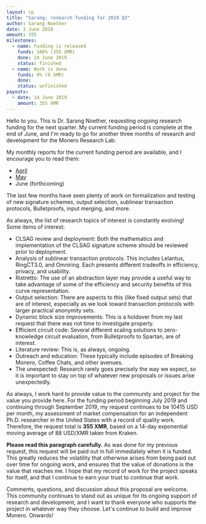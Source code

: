 ```yaml
---
layout: cp
title: "Sarang: research funding for 2019 Q3"
author: Sarang Noether
date: 3 June 2019
amount: 355
milestones:
  - name: Funding is released
    funds: 100% (355 XMR)
    done: 14 June 2019
    status: finished
  - name: Work is done
    funds: 0% (0 XMR)
    done:
    status: unfinished
payouts:
  - date: 14 June 2019
    amount: 355 XMR
---
```

Hello to you. This is Dr. Sarang Noether, requesting ongoing research funding for the next quarter. My current funding period is complete at the end of June, and I'm ready to go for another three months of research and development for the Monero Research Lab.

My monthly reports for the current funding period are available, and I encourage you to read them:
- [April](https://repo.getmonero.org/monero-project/ccs-proposals/merge_requests/34#note_5903)
- [May](https://repo.getmonero.org/monero-project/ccs-proposals/merge_requests/34#note_6373)
- June (forthcoming)

The last few months have seen plenty of work on formalization and testing of new signature schemes, output selection, sublinear transaction protocols, Bulletproofs, input merging, and more.

As always, the list of research topics of interest is constantly evolving! Some items of interest:
- CLSAG review and deployment: Both the mathematics and implementation of the CLSAG signature scheme should be reviewed prior to deployment.
- Analysis of sublinear transaction protocols: This includes Lelantus, RingCT3.0, and Omniring. Each presents different tradeoffs in efficiency, privacy, and usability.
- Ristretto: The use of an abstraction layer may provide a useful way to take advantage of some of the efficiency and security benefits of this curve representation.
- Output selection: There are aspects to this (like fixed output sets) that are of interest, especially as we look toward transaction protocols with larger practical anonymity sets.
- Dynamic block size improvements: This is a holdover from my last request that there was not time to investigate properly.
- Efficient circuit code: Several different scaling solutions to zero-knowledge circuit evaluation, from Bulletproofs to Spartan, are of interest.
- Literature review: This is, as always, ongoing.
- Outreach and education: These typically include episodes of Breaking Monero, Coffee Chats, and other avenues.
- The unexpected: Research rarely goes precisely the way we expect, so it is important to stay on top of whatever new proposals or issues arise unexpectedly.

As always, I work hard to provide value to the community and project for the value you provide here. For the funding period beginning July 2019 and continuing through September 2019, my request continues to be 10415 USD per month, my assessment of market compensation for an independent Ph.D. researcher in the United States with a record of quality work. Therefore, the request total is **355 XMR**, based on a 14-day exponential moving average of 88 USD/XMR taken from Kraken.

**Please read this paragraph carefully.** As was done for my previous request, this request will be paid out in full immediately when it is funded. This greatly reduces the volatility that otherwise arises from being paid out over time for ongoing work, and ensures that the value of donations is the value that reaches me. I hope that my record of work for the project speaks for itself, and that I continue to earn your trust to continue that work.

Comments, questions, and discussion about this proposal are welcome. This community continues to stand out as unique for its ongoing support of research and development, and I want to thank everyone who supports the project in whatever way they choose. Let's continue to build and improve Monero. Onwards!
